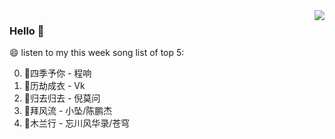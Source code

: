 <img align="right"  src="https://github-readme-stats.vercel.app/api/top-langs/?username=sohyunQVQ" />

### Hello 👋

😄 listen to my this week song list of top 5:

0. 🌈四季予你 - 程响
1. 🌈历劫成衣 - Vk
2. 🌈归去归去 - 倪莫问
3. 🌈拜风流 - 小坠/陈鹏杰
4. 🌈木兰行 - 忘川风华录/苍穹

